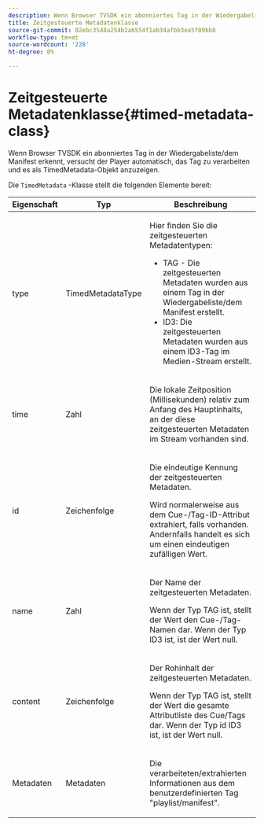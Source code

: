 ```yaml
---
description: Wenn Browser TVSDK ein abonniertes Tag in der Wiedergabeliste/dem Manifest erkennt, versucht der Player automatisch, das Tag zu verarbeiten und es als TimedMetadata-Objekt anzuzeigen.
title: Zeitgesteuerte Metadatenklasse
source-git-commit: 02ebc3548a254b2a6554f1ab34afbb3ea5f09bb8
workflow-type: tm+mt
source-wordcount: '228'
ht-degree: 0%

---
```


# Zeitgesteuerte Metadatenklasse{#timed-metadata-class}

Wenn Browser TVSDK ein abonniertes Tag in der Wiedergabeliste/dem Manifest erkennt, versucht der Player automatisch, das Tag zu verarbeiten und es als TimedMetadata-Objekt anzuzeigen.

Die `TimedMetadata` -Klasse stellt die folgenden Elemente bereit:

<table id="table_5827A0626EDC45F68DC3E7644F3EFF69"> 
 <thead> 
  <tr> 
   <th colname="col1" class="entry"> Eigenschaft </th> 
   <th colname="col02" class="entry"> Typ </th> 
   <th colname="col2" class="entry"> Beschreibung </th> 
  </tr>
 </thead>
 <tbody> 
  <tr> 
   <td colname="col1"> <p>type </p> </td> 
   <td colname="col02"> <p><span class="codeph"> TimedMetadataType</span> </p> </td> 
   <td colname="col2"> <p>Hier finden Sie die zeitgesteuerten Metadatentypen: 
     <ul id="ul_E79C375A54C64BF09A927EE8983E98E3"> 
      <li id="li_F1907521CDBE47E282A87AF0A7A1477A">TAG - Die zeitgesteuerten Metadaten wurden aus einem Tag in der Wiedergabeliste/dem Manifest erstellt. </li> 
      <li id="li_5B0C0B0F247144709F86E6654A5AB500">ID3: Die zeitgesteuerten Metadaten wurden aus einem ID3-Tag im Medien-Stream erstellt. </li> 
     </ul> </p> </td> 
  </tr> 
  <tr> 
   <td colname="col1"> <p>time </p> </td> 
   <td colname="col02"> <p>Zahl </p> </td> 
   <td colname="col2"> <p>Die lokale Zeitposition (Millisekunden) relativ zum Anfang des Hauptinhalts, an der diese zeitgesteuerten Metadaten im Stream vorhanden sind. </p> </td> 
  </tr> 
  <tr> 
   <td colname="col1"> <p>id </p> </td> 
   <td colname="col02"> <p>Zeichenfolge </p> </td> 
   <td colname="col2"> <p>Die eindeutige Kennung der zeitgesteuerten Metadaten. </p> <p>Wird normalerweise aus dem Cue-/Tag-ID-Attribut extrahiert, falls vorhanden. Andernfalls handelt es sich um einen eindeutigen zufälligen Wert. </p> </td> 
  </tr> 
  <tr> 
   <td colname="col1"> <p>name </p> </td> 
   <td colname="col02"> <p>Zahl </p> </td> 
   <td colname="col2"> <p>Der Name der zeitgesteuerten Metadaten. </p> <p>Wenn der Typ TAG ist, stellt der Wert den Cue-/Tag-Namen dar. Wenn der Typ ID3 ist, ist der Wert null. </p> </td> 
  </tr> 
  <tr> 
   <td colname="col1"> <p>content </p> </td> 
   <td colname="col02"> <p>Zeichenfolge </p> </td> 
   <td colname="col2"> <p>Der Rohinhalt der zeitgesteuerten Metadaten. </p> <p>Wenn der Typ TAG ist, stellt der Wert die gesamte Attributliste des Cue/Tags dar. Wenn der Typ id ID3 ist, ist der Wert null. </p> </td> 
  </tr> 
  <tr> 
   <td colname="col1"> <p>Metadaten </p> </td> 
   <td colname="col02"> <p><span class="codeph"> Metadaten</span> </p> </td> 
   <td colname="col2"> <p>Die verarbeiteten/extrahierten Informationen aus dem benutzerdefinierten Tag "playlist/manifest". </p> </td> 
  </tr> 
 </tbody> 
</table>
